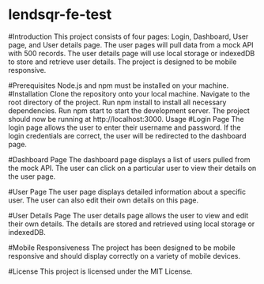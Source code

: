 # lendsqr-fe-test
#Introduction
This project consists of four pages: Login, Dashboard, User page, and User details page. The user pages will pull data from a mock API with 500 records. The user details page will use local storage or indexedDB to store and retrieve user details. The project is designed to be mobile responsive.

#Prerequisites
Node.js and npm must be installed on your machine.
#Installation
Clone the repository onto your local machine.
Navigate to the root directory of the project.
Run npm install to install all necessary dependencies.
Run npm start to start the development server.
The project should now be running at http://localhost:3000.
Usage
#Login Page
The login page allows the user to enter their username and password. If the login credentials are correct, the user will be redirected to the dashboard page.

#Dashboard Page
The dashboard page displays a list of users pulled from the mock API. The user can click on a particular user to view their details on the user page.

#User Page
The user page displays detailed information about a specific user. The user can also edit their own details on this page.

#User Details Page
The user details page allows the user to view and edit their own details. The details are stored and retrieved using local storage or indexedDB.

#Mobile Responsiveness
The project has been designed to be mobile responsive and should display correctly on a variety of mobile devices.

#License
This project is licensed under the MIT License.




